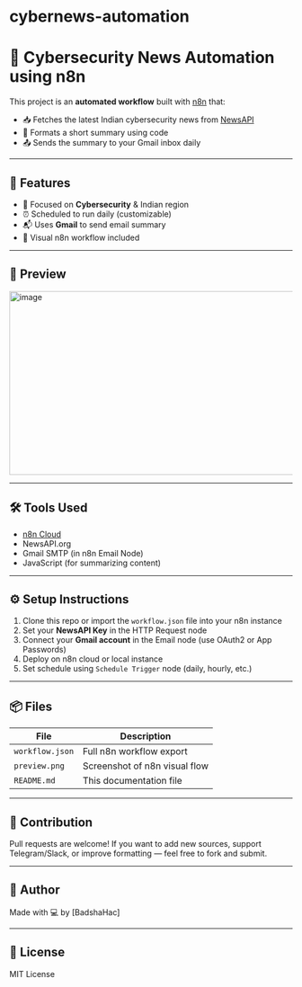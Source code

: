 # cybernews-automation
# 📰 Cybersecurity News Automation using n8n

This project is an **automated workflow** built with [n8n](https://n8n.io/) that:

- 📥 Fetches the latest Indian cybersecurity news from [NewsAPI](https://newsapi.org/)
- 🧠 Formats a short summary using code
- 📤 Sends the summary to your Gmail inbox daily

---

## 🚀 Features

- 🔐 Focused on **Cybersecurity** & Indian region
- ⏰ Scheduled to run daily (customizable)
- 📬 Uses **Gmail** to send email summary
- 📸 Visual n8n workflow included

---

## 📸 Preview

<img width="1342" height="327" alt="image" src="https://github.com/user-attachments/assets/f563e6c5-cd6e-4084-9bbd-d0df28462222" />



---

## 🛠️ Tools Used

- [n8n Cloud](https://n8n.io/)
- NewsAPI.org
- Gmail SMTP (in n8n Email Node)
- JavaScript (for summarizing content)

---

## ⚙️ Setup Instructions

1. Clone this repo or import the `workflow.json` file into your n8n instance
2. Set your **NewsAPI Key** in the HTTP Request node
3. Connect your **Gmail account** in the Email node (use OAuth2 or App Passwords)
4. Deploy on n8n cloud or local instance
5. Set schedule using `Schedule Trigger` node (daily, hourly, etc.)

---

## 📦 Files

| File          | Description                      |
|---------------|----------------------------------|
| `workflow.json` | Full n8n workflow export         |
| `preview.png`   | Screenshot of n8n visual flow    |
| `README.md`     | This documentation file          |

---

## 🤝 Contribution

Pull requests are welcome! If you want to add new sources, support Telegram/Slack, or improve formatting — feel free to fork and submit.

---

## 📧 Author

Made with 💻 by [BadshaHac]

---

## 🔐 License

MIT License
